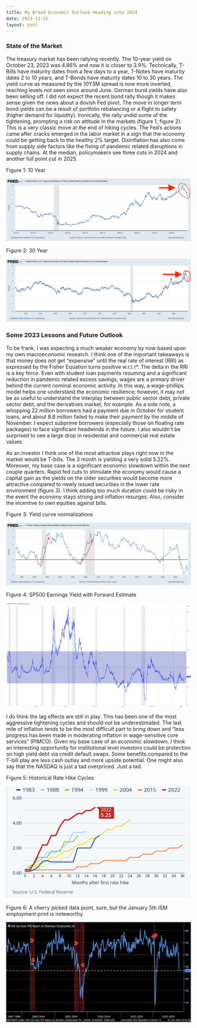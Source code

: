 ```yaml
---
title: My Broad Economic Outlook Heading into 2024
date: 2023-12-25
layout: post
--- 
```


### State of the Market

The treasury market has been rallying recently. 
The 10-year yield on October 23, 2023 was 4.86% and now it is closer to 3.9%. 
Technically, T-Bills have maturity dates from a few days to a year, T-Notes have maturity dates 2 to 10 years, and T-Bonds have maturity dates 10 to 30 years. 
The yield curve as measured by the 10Y3M spread is now more inverted, reaching levels not seen since around June.
German bund yields have also been selling off. 
I did not expect the recent bond rally though it makes sense given the news about a dovish Fed pivot.
The move in longer term bond yields can be a result of portfolio rebalancing or a flight to safety (higher demand for liquidity). 
Ironically, the rally undid some of the tightening, prompting a risk on attitude in the markets (figure 1, figure 2). 
This is a very classic move at the end of hiking cycles. 
The Fed’s actions came after cracks emerged in the labor market in a sign that the economy could be getting back to the healthy 2% target. 
Disinflation has also come from supply side factors like the fixing of pandemic related disruptions in supply chains. 
At the median, policymakers see three cuts in 2024 and another full point cut in 2025. 

Figure 1: 10 Year

![10yr](/assets/images/10YR2.png)

Figure 2: 30 Year

![30yr](/assets/images/30yr.png)

### Some 2023 Lessons and Future Outlook

To be frank, I was expecting a much weaker economy by now based upon my own macroeconomic research. 
I think one of the important takeaways is that money does not get “expensive” until the real rate of interest (RRI) as expressed by the Fisher Equation turns positive w.r.t r*. 
The delta in the RRI is a key force. Even with student loan payments resuming and a significant reduction in pandemic related excess savings, wages are a primary driver behind the current nominal economic activity. 
In this way, a wage-phillips model helps one understand the economic resilience; however, it may not be as useful to understand the interplay between public sector debt, private sector debt, and the derivatives market, for example. As a side note, a whopping 22 million borrowers had a payment due in October for student loans, and about 8.8 million failed to make their payment by the middle of November. 
I expect subprime borrowers (especially those on floating rate packages) to face significant headwinds in the future. I also wouldn't be surprised to see a large drop in residential and commercial real estate values. 

As an investor I think one of the most attractive plays right now in the market would be T-bills. 
The 3 month is yielding a very solid 5.22%. Moreover, my base case is a significant economic slowdown within the next couple quarters.
Rapid fed cuts to stimulate the economy would cause a capital gain as the yields on the older securities would become more attractive compared to newly issued securities in the lower rate environment (figure 3). I think adding too much duration could be risky in the event the economy stays strong and inflation resurges. 
Also, consider the incentive to own equities against bills.

Figure 3: Yield curve normalizations

![normalization](/assets/images/10y3mhist.png)

Figure 4: SP500 Earnings Yield with Forward Estimate

![yield](/assets/images/EarningsYield2.png)

I do think the lag effects are still in play. 
This has been one of the most aggressive tightening cycles and should not be underestimated. 
The last mile of inflation tends to be the most difficult part to bring down and “less progress has been made in moderating inflation in wage-sensitive core services” (PIMCO). 
Given my base case of an economic slowdown, I think an interesting opportunity for institutional level investors could be protection on high yield debt via credit default swaps. 
Some benefits compared to the T-bill play are less cash outlay and more upside potential. 
One might also say that the NASDAQ is just a tad overpriced. Just a tad.

Figure 5: Historical Rate Hike Cycles

![cycle](/assets/images/Cycle.png)

Figure 6: A cherry picked data point, sure, but the January 5th ISM employment print is noteworthy.

![ism](/assets/images/ISM.png)
